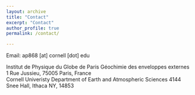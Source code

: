 ```yaml
---
layout: archive
title: "Contact"
excerpt: "Contact"
author_profile: true
permalink: /contact/

---
```

Email: ap868 [at] cornell [dot] edu
<p style="font-size:100%;">
<p style="text-align:left;">
    Institut de Physique du Globe de Paris
    Géochimie des enveloppes externes
    1 Rue Jussieu, 75005 Paris, France  
    <span style="float:right;">
    Cornell Univeristy
    Department of Earth and Atmospheric Sciences
    4144 Snee Hall, Ithaca NY, 14853
    </span>
</p>
</p>

